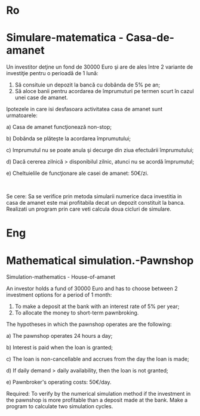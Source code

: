 # Ro
# Simulare-matematica - Casa-de-amanet

 Un investitor deţine un fond de 30000 Euro şi are de ales între 2 variante de investiţie pentru o perioadă de 1 lună:

1)   Să consituie un depozit la bancă cu dobânda de 5% pe an;
2)   Să aloce banii pentru acordarea de împrumuturi pe termen scurt în cazul unei case de amanet.

  Ipotezele in care isi desfasoara activitatea casa de amanet sunt urmatoarele:

a)   Casa de amanet funcţionează non-stop;

b)   Dobânda se plăteşte la acordarea împrumutului;

c)   Imprumutul nu se poate anula şi decurge din ziua efectuării împrumutului;

d)   Dacă cererea zilnică > disponibilul zilnic, atunci nu se acordă împrumutul;

e)   Cheltuielile de funcţionare ale casei de amanet: 50€/zi.

<br>

Se cere: Sa se verifice prin metoda simularii numerice daca investitia in casa de amanet este mai profitabila decat un depozit constituit la banca. Realizati un program prin care veti calcula doua cicluri de simulare.



# Eng
# Mathematical simulation.-Pawnshop

 Simulation-mathematics - House-of-amanet

An investor holds a fund of 30000 Euro and has to choose between 2 investment options for a period of 1 month:
  
1) To make a deposit at the bank with an interest rate of 5% per year;
2) To allocate the money to short-term pawnbroking.

The hypotheses in which the pawnshop operates are the following:
   
a) The pawnshop operates 24 hours a day;

b) Interest is paid when the loan is granted;

c) The loan is non-cancellable and accrues from the day the loan is made;

d) If daily demand > daily availability, then the loan is not granted;

e) Pawnbroker's operating costs: 50€/day.


Required:
	To verify by the numerical simulation method if the investment in the pawnshop is more profitable than a deposit made at the bank. Make a program to calculate two simulation cycles.
